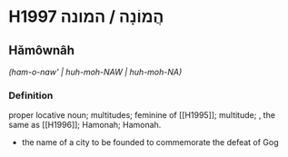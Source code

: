 # H1997 הֲמוֹנָה / המונה

## Hămôwnâh

_(ham-o-naw' | huh-moh-NAW | huh-moh-NA)_

### Definition

proper locative noun; multitudes; feminine of [[H1995]]; multitude; , the same as [[H1996]]; Hamonah; Hamonah.

- the name of a city to be founded to commemorate the defeat of Gog
